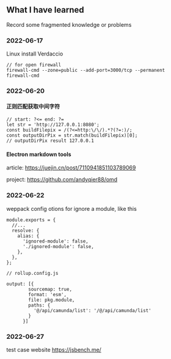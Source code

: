 ## What I have learned 
Record some fragmented knowledge or problems
### 2022-06-17
Linux install Verdaccio
```
// for open firewall 
firewall-cmd --zone=public --add-port=3000/tcp --permanent
firewall-cmd
```


### 2022-06-20
#### 正则匹配获取中间字符
```
// start: ?<= end: ?=
let str = 'http://127.0.0.1:8080';
const buildFilepix = /(?<=http:\/\/).*?(?=:)/;
const outputDirPix = str.match(buildFilepix)[0];
// outputDirPix result 127.0.0.1
```

#### Electron markdown tools
article: https://juejin.cn/post/7110941851103789069

project: https://github.com/andyqier88/omd

### 2022-06-22
weppack config otions for ignore a module, like this

```
module.exports = {
  //...
  resolve: {
    alias: {
      'ignored-module': false,
      './ignored-module': false,
    },
  },
};
```
```
// rollup.config.js

output: [{
        sourcemap: true,
        format: 'esm',
        file: pkg.module,
        paths: {
          '@/api/camunda/list': '/@/api/camunda/list'
        }
      }]
```

### 2022-06-27

test case website
https://jsbench.me/
